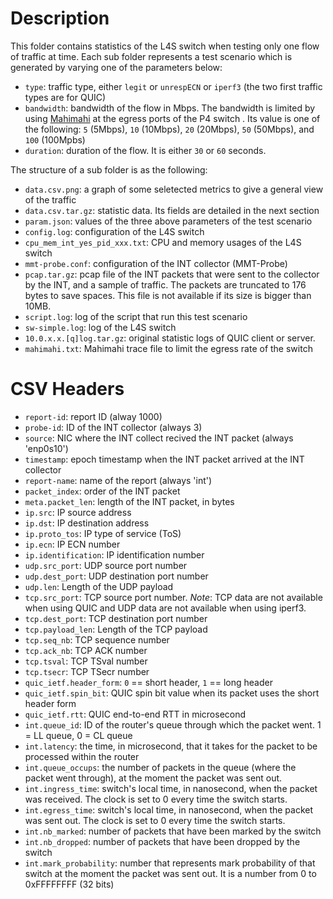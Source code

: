 
# Description

This folder contains statistics of the L4S switch when testing only one flow of traffic at time. Each sub folder represents a test scenario which is generated by varying one of the parameters below:
- `type`: traffic type, either `legit` or `unrespECN` or `iperf3` (the two first traffic types are for QUIC)
- `bandwidth`: bandwidth of the flow in Mbps. The bandwidth is limited by using [Mahimahi](https://github.com/ravinet/mahimahi) at the egress ports of the P4 switch . Its value is one of the following: `5` (5Mbps), `10` (10Mbps), `20` (20Mbps), `50` (50Mbps), and `100` (100Mpbs)
- `duration`: duration of the flow. It is either `30` or `60` seconds.

The structure of a sub folder is as the following:

- `data.csv.png`: a graph of some seletected metrics to give a general view of the traffic
- `data.csv.tar.gz`: statistic data. Its fields are detailed in the next section
- `param.json`: values of the three above parameters of the test scenario
- `config.log`: configuration of the L4S switch
- `cpu_mem_int_yes_pid_xxx.txt`: CPU and memory usages of the L4S switch
- `mmt-probe.conf`: configuration of the INT collector (MMT-Probe)
- `pcap.tar.gz`: pcap file of the INT packets that were sent to the collector by the INT, and a sample of traffic. The packets are truncated to 176 bytes to save spaces. This file is not available if its size is bigger than 10MB.
- `script.log`: log of the script that run this test scenario
- `sw-simple.log`: log of the L4S switch
- `10.0.x.x.[q]log.tar.gz`: original statistic logs of QUIC client or server.
- `mahimahi.txt`: Mahimahi trace file to limit the egress rate of the switch

# CSV Headers

- `report-id`: report ID (alway 1000)
- `probe-id`: ID of the INT collector (always 3)
- `source`: NIC where the INT collect recived the INT packet (always 'enp0s10')
- `timestamp`: epoch timestamp when the INT packet arrived at the INT collector
- `report-name`: name of the report (always 'int')
- `packet_index`: order of the INT packet
- `meta.packet_len`: length of the INT packet, in bytes
- `ip.src`: IP source address
- `ip.dst`: IP destination address
- `ip.proto_tos`: IP type of service (ToS)
- `ip.ecn`: IP ECN number
- `ip.identification`: IP identification number
- `udp.src_port`: UDP source port number
- `udp.dest_port`: UDP destination port number
- `udp.len`: Length of the UDP payload
- `tcp.src_port`: TCP source port number. *Note*: TCP data are not available when using QUIC and UDP data are not available when using iperf3.
- `tcp.dest_port`: TCP destination port number
- `tcp.payload_len`: Length of the TCP payload
- `tcp.seq_nb`: TCP sequence number
- `tcp.ack_nb`: TCP ACK number
- `tcp.tsval`: TCP TSval number
- `tcp.tsecr`: TCP TSecr number
- `quic_ietf.header_form`: `0` == short header, `1` == long header
- `quic_ietf.spin_bit`: QUIC spin bit value when its packet uses the short header form
- `quic_ietf.rtt`: QUIC end-to-end RTT in microsecond
- `int.queue_id`: ID of the router's queue through which the packet went. 1 = LL queue, 0 = CL queue 
- `int.latency`: the time, in microsecond, that it takes for the packet to be processed within the router
- `int.queue_occups`: the number of packets in the queue (where the packet went through), at the moment the packet was sent out.
- `int.ingress_time`: switch's local time, in nanosecond, when the packet was received. The clock is set to 0 every time the switch starts.
- `int.egress_time`: switch's local time, in nanosecond, when the packet was sent out. The clock is set to 0 every time the switch starts.
- `int.nb_marked`: number of packets that have been marked by the switch
- `int.nb_dropped`: number of packets that have been dropped by the switch
- `int.mark_probability`: number that represents mark probability of that switch at the moment the packet was sent out. It is a number from 0 to 0xFFFFFFFF (32 bits)
